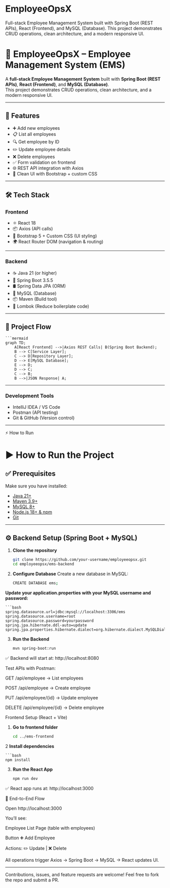 # EmployeeOpsX
Full-stack Employee Management System built with Spring Boot (REST APIs), React (Frontend), and MySQL (Database). This project demonstrates CRUD operations, clean architecture, and a modern responsive UI.

# 🚀 EmployeeOpsX – Employee Management System (EMS)

A **full-stack Employee Management System** built with **Spring Boot (REST APIs)**, **React (Frontend)**, and **MySQL (Database)**.  
This project demonstrates CRUD operations, clean architecture, and a modern responsive UI.  

---

## 📌 Features
- ➕ Add new employees  
- 📋 List all employees  
- 🔍 Get employee by ID  
- ✏️ Update employee details  
- ❌ Delete employees  
- ✅ Form validation on frontend  
- 🌐 REST API integration with Axios  
- 🎨 Clean UI with Bootstrap + custom CSS  

---

## 🛠️ Tech Stack

### **Frontend**
- ⚛️ React 18  
- 📦 Axios (API calls)  
- 🎨 Bootstrap 5 + Custom CSS (UI styling)  
- 🌍 React Router DOM (navigation & routing)  

---

### **Backend**
- ☕ Java 21 (or higher)  
- 🌱 Spring Boot 3.5.5  
- 🛢 Spring Data JPA (ORM)  
- 🐬 MySQL (Database)  
- 📦 Maven (Build tool)  
- 🧩 Lombok (Reduce boilerplate code)

---


## 🔄 Project Flow

    ```mermaid
    graph TD;
        A[React Frontend] -->|Axios REST Calls| B(Spring Boot Backend);
        B --> C[Service Layer];
        C --> D[Repository Layer];
        D --> E[MySQL Database];
        E --> D;
        D --> C;
        C --> B;
        B -->|JSON Response| A;



---

### **Development Tools**
- IntelliJ IDEA / VS Code  
- Postman (API testing)  
- Git & GitHub (Version control)  

---

⚡ How to Run

# ▶️ How to Run the Project  

## ✅ Prerequisites
Make sure you have installed:  
- [Java 21+](https://adoptium.net/)  
- [Maven 3.9+](https://maven.apache.org/)  
- [MySQL 8+](https://dev.mysql.com/downloads/mysql/)  
- [Node.js 18+ & npm](https://nodejs.org/)  
- [Git](https://git-scm.com/)  

---

## ⚙️ Backend Setup (Spring Boot + MySQL)

1. **Clone the repository**
   ```bash
   git clone https://github.com/your-username/employeeopsx.git
   cd employeeopsx/ems-backend

2. **Configure Database**
Create a new database in MySQL:

    ```bash
    CREATE DATABASE ems;


**Update your application.properties with your MySQL username and password:**

    ```bash
    spring.datasource.url=jdbc:mysql://localhost:3306/ems
    spring.datasource.username=root
    spring.datasource.password=yourpassword
    spring.jpa.hibernate.ddl-auto=update
    spring.jpa.properties.hibernate.dialect=org.hibernate.dialect.MySQLDialect


3. **Run the Backend**

    ```bash
    mvn spring-boot:run


✅ Backend will start at: http://localhost:8080

Test APIs with Postman:

GET /api/employee → List employees

POST /api/employee → Create employee

PUT /api/employee/{id} → Update employee

DELETE /api/employee/{id} → Delete employee



Frontend Setup (React + Vite)

1. **Go to frontend folder**

    ```bash
    cd ../ems-frontend


2 **Install dependencies**

    ```bash
    npm install


3. **Run the React App**

    ```bash
    npm run dev


✅ React app runs at: http://localhost:3000


🔄 End-to-End Flow

Open http://localhost:3000

You’ll see:

Employee List Page (table with employees)

Button ➕ Add Employee

Actions: ✏️ Update | ❌ Delete

All operations trigger Axios → Spring Boot → MySQL → React updates UI.


---

Contributions, issues, and feature requests are welcome!
Feel free to fork the repo and submit a PR.



